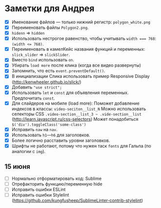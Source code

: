 # Заметки для Андрея
* [x] Именование файлов — только нижний регистр: `polygon_white.png`
* [x] Переименовать файлы `Polygon2.png`.
* [x] `hidenn` => `hidden`
* [x] Использовать нестрогое равенство, чтобы учитывать `width === 768`: `(width <= 768)`.
* [x] Переименовать в камелКейс названия функций и переменных: `slick_slider` => `slickSlider`.
* [x] Вместо `bind` использовать `on`.
* [x] Убирать `load more` после клика (когда все видео развернуты)
* [X] Запомнить, что есть `event.preventDefault()`.
* [x] В инициализации Слика использовать пример Responsive Display (http://kenwheeler.github.io/slick/)
* [x] Добавить `"use strict";`
* [x] Использовать `let` и `const` для объявления переменных. Предпочитать `const`.
* [x] Для слайдеров на мобиле (load more):
    Поможет добавление индексов в классы: `video-seciton__list_N`
    Можно использовать селекторы CSS `.video-section__list_3 ~ .vide-section__list` (http://learn.javascript.ru/css-selectors)
    Может понадобиться `$('div').toggleClass('some-class')`
* [x] Исправить `naw` на `nav`.
* [x] Использовать `h1`—`h6` для заголовков.
* [X] Более логично расставить уровни заголовков.
* [x] Шрифты не работают, потому что нужен таск `fonts` для Гальпа (по аналогии с `img`).

## 15 июня
* [ ] Нормально отформатировать код: Sublime
* [ ] Отрефакторить функцию/переменную hide
* [ ] Исправить ошибки ESLint
* [ ] Исправить ошибки Stylelint (https://github.com/kungfusheep/SublimeLinter-contrib-stylelint)

